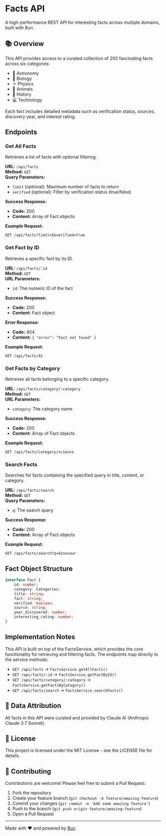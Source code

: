 # Facts API

A high-performance REST API for interesting facts across multiple domains, built with Bun.

## 📚 Overview

This API provides access to a curated collection of 200 fascinating facts across six categories:

- 🌌 Astronomy
- 🔬 Biology
- ⚛️ Physics
- 🦁 Animals
- 📜 History
- 💻 Technology

Each fact includes detailed metadata such as verification status, sources, discovery year, and interest rating.

## Endpoints

### Get All Facts

Retrieves a list of facts with optional filtering.

**URL:** `/api/facts`  
**Method:** `GET`  
**Query Parameters:**

- `limit` (optional): Maximum number of facts to return
- `verified` (optional): Filter by verification status (true/false)

**Success Response:**

- **Code:** 200
- **Content:** Array of Fact objects

**Example Request:**

```
GET /api/facts?limit=5&verified=true
```

### Get Fact by ID

Retrieves a specific fact by its ID.

**URL:** `/api/facts/:id`  
**Method:** `GET`  
**URL Parameters:**

- `id`: The numeric ID of the fact

**Success Response:**

- **Code:** 200
- **Content:** Fact object

**Error Response:**

- **Code:** 404
- **Content:** `{ "error": "Fact not found" }`

**Example Request:**

```
GET /api/facts/42
```

### Get Facts by Category

Retrieves all facts belonging to a specific category.

**URL:** `/api/facts/category/:category`  
**Method:** `GET`  
**URL Parameters:**

- `category`: The category name

**Success Response:**

- **Code:** 200
- **Content:** Array of Fact objects

**Example Request:**

```
GET /api/facts/category/science
```

### Search Facts

Searches for facts containing the specified query in title, content, or category.

**URL:** `/api/facts/search`  
**Method:** `GET`  
**Query Parameters:**

- `q`: The search query

**Success Response:**

- **Code:** 200
- **Content:** Array of Fact objects

**Example Request:**

```
GET /api/facts/search?q=dinosaur
```

## Fact Object Structure

```typescript
interface Fact {
    id: number;
    category: Categories;
    title: string;
    fact: string;
    verified: boolean;
    source: string;
    year_discovered: number;
    interesting_rating: number;
}
```

## Implementation Notes

This API is built on top of the FactsService, which provides the core functionality for retrieving and filtering facts. The endpoints map directly to the service methods:

- `GET /api/facts` → `FactsService.getAllFacts()`
- `GET /api/facts/:id` → `FactsService.getFactById()`
- `GET /api/facts/category/:category` → `FactsService.getFactsByCategory()`
- `GET /api/facts/search` → `FactsService.searchFacts()`

## 📝 Data Attribution

All facts in this API were curated and provided by Claude AI (Anthropic Claude 3.7 Sonnet).

## 📄 License

This project is licensed under the MIT License - see the LICENSE file for details.

## 🤝 Contributing

Contributions are welcome! Please feel free to submit a Pull Request.

1. Fork the repository
2. Create your feature branch (`git checkout -b feature/amazing-feature`)
3. Commit your changes (`git commit -m 'Add some amazing feature'`)
4. Push to the branch (`git push origin feature/amazing-feature`)
5. Open a Pull Request

---

Made with ❤️ and powered by [Bun](https://bun.sh/).
